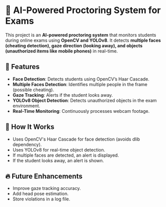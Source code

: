 # 🎥 AI-Powered Proctoring System for Exams  

This project is an **AI-powered proctoring system** that monitors students during online exams using **OpenCV and YOLOv8**. It detects **multiple faces (cheating detection), gaze direction (looking away), and objects (unauthorized items like mobile phones)** in real-time.  

## 🚀 Features
- **Face Detection**: Detects students using OpenCV’s Haar Cascade.
- **Multiple Faces Detection**: Identifies multiple people in the frame (possible cheating).
- **Gaze Tracking**: Alerts if the student looks away.
- **YOLOv8 Object Detection**: Detects unauthorized objects in the exam environment.
- **Real-Time Monitoring**: Continuously processes webcam footage.

## 🎯 How It Works
- Uses OpenCV's Haar Cascade for face detection (avoids dlib dependency).
- Uses YOLOv8 for real-time object detection.
- If multiple faces are detected, an alert is displayed.
- If the student looks away, an alert is shown.

## 🔥 Future Enhancements
- Improve gaze tracking accuracy.
- Add head pose estimation.
- Store violations in a log file.
